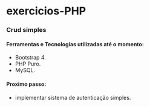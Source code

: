 # exercicios-PHP
### Crud simples
 #### Ferramentas e Tecnologias utilizadas até o momento:
  
  - Bootstrap 4.
  - PHP Puro.
  - MySQL.
  
 #### Proximo passo:
  - implementar sistema de autenticação simples.
